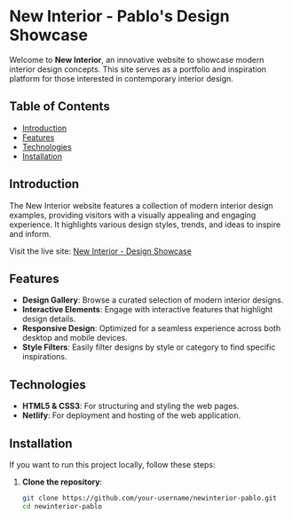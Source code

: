 # New Interior - Pablo's Design Showcase

Welcome to **New Interior**, an innovative website to showcase modern interior design concepts. This site serves as a portfolio and inspiration platform for those interested in contemporary interior design.

## Table of Contents
- [Introduction](#introduction)
- [Features](#features)
- [Technologies](#technologies)
- [Installation](#installation)

## Introduction

The New Interior website features a collection of modern interior design examples, providing visitors with a visually appealing and engaging experience. It highlights various design styles, trends, and ideas to inspire and inform.

Visit the live site: [New Interior - Design Showcase](https://newinteriorpablo.netlify.app/)

## Features

- **Design Gallery**: Browse a curated selection of modern interior designs.
- **Interactive Elements**: Engage with interactive features that highlight design details.
- **Responsive Design**: Optimized for a seamless experience across both desktop and mobile devices.
- **Style Filters**: Easily filter designs by style or category to find specific inspirations.

## Technologies

- **HTML5 & CSS3**: For structuring and styling the web pages.
- **Netlify**: For deployment and hosting of the web application.

## Installation

If you want to run this project locally, follow these steps:

1. **Clone the repository**:
   ```bash
   git clone https://github.com/your-username/newinterior-pablo.git
   cd newinterior-pablo

